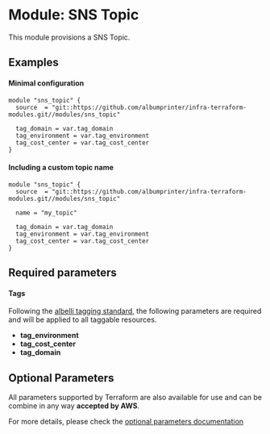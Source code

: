 # Module: SNS Topic

This module provisions a SNS Topic.

## Examples 

#### Minimal configuration
```
module "sns_topic" {
  source  = "git::https://github.com/albumprinter/infra-terraform-modules.git//modules/sns_topic"

  tag_domain = var.tag_domain
  tag_environment = var.tag_environment
  tag_cost_center = var.tag_cost_center
}
```

#### Including a custom topic name
```
module "sns_topic" {
  source  = "git::https://github.com/albumprinter/infra-terraform-modules.git//modules/sns_topic"

  name = "my_topic"

  tag_domain = var.tag_domain
  tag_environment = var.tag_environment
  tag_cost_center = var.tag_cost_center
}
```

## Required parameters

#### Tags
Following the [albelli tagging standard](https://wiki.albelli.net/wiki/Albelli_AWS_Tagging_standards), the following parameters are required and will be applied to all taggable resources.

* **tag_environment**
* **tag_cost_center**
* **tag_domain**

## Optional Parameters

All parameters supported by Terraform are also available for use and can be combine in any way **accepted by AWS**.

For more details, please check the [optional parameters documentation](docs/optional_parameters.md)